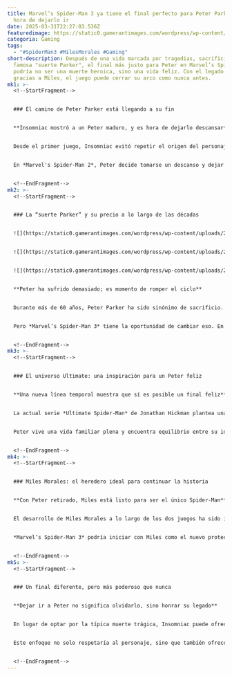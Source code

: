 ```yaml
---
title: Marvel’s Spider-Man 3 ya tiene el final perfecto para Peter Parker, y es
  hora de dejarlo ir
date: 2025-03-31T22:27:03.536Z
featuredimage: https://static0.gamerantimages.com/wordpress/wp-content/uploads/wm/2025/03/ultimate-spider-man-marvels-spider-man-3-ending.jpg?q=70&fit=crop&w=1140&h=&dpr=1
categoria: Gaming
tags:
  - "#SpiderMan3 #MilesMorales #Gaming"
short-description: Después de una vida marcada por tragedias, sacrificios y la
  famosa "suerte Parker", el final más justo para Peter en Marvel’s Spider-Man 3
  podría no ser una muerte heroica, sino una vida feliz. Con el legado asegurado
  gracias a Miles, el juego puede cerrar su arco como nunca antes.
mk1: >-
  <!--StartFragment-->


  ### El camino de Peter Parker está llegando a su fin


  **Insomniac mostró a un Peter maduro, y es hora de dejarlo descansar**


  Desde el primer juego, Insomniac evitó repetir el origen del personaje, optando por mostrarnos a un Peter Parker con ocho años de experiencia. Esto permitió explorar a fondo al mentor, al héroe cansado pero comprometido, y sobre todo, al ser humano detrás de la máscara.


  En *Marvel's Spider-Man 2*, Peter decide tomarse un descanso y dejar que Miles tome la responsabilidad. Esto no solo marcó un punto clave en la narrativa, sino que preparó el terreno para su retiro definitivo, algo que muy pocas veces se le ha permitido al personaje en otras versiones.


  <!--EndFragment-->
mk2: >-
  <!--StartFragment-->


  ### La “suerte Parker” y su precio a lo largo de las décadas


  ![](https://static0.gamerantimages.com/wordpress/wp-content/uploads/2023/07/spider-man-one-more-day.jpg?q=49&fit=crop&w=750&h=422&dpr=2)


  ![](https://static0.gamerantimages.com/wordpress/wp-content/uploads/2023/10/one-more-day-cropped.jpg?q=49&fit=crop&w=750&h=422&dpr=2)


  ![](https://static0.gamerantimages.com/wordpress/wp-content/uploads/2025/03/ultimate-spider-man-family-comic.jpg?q=49&fit=crop&w=750&h=422&dpr=2)


  **Peter ha sufrido demasiado; es momento de romper el ciclo**


  Durante más de 60 años, Peter Parker ha sido sinónimo de sacrificio. Desde la muerte de Gwen Stacy hasta su fallido matrimonio con MJ, cada vez que encuentra la felicidad, algo trágico lo arrastra de nuevo al sufrimiento. Esta maldición narrativa conocida como la "suerte Parker" ha impedido que el personaje evolucione verdaderamente.


  Pero *Marvel’s Spider-Man 3* tiene la oportunidad de cambiar eso. En lugar de prolongar su historia con más pérdidas o tragedias, el juego puede optar por dejarlo ir de manera digna, celebrando su legado con un cierre emocional que lo libere del peso de años de sacrificios.


  <!--EndFragment-->
mk3: >-
  <!--StartFragment-->


  ### El universo Ultimate: una inspiración para un Peter feliz


  **Una nueva línea temporal muestra que sí es posible un final feliz**


  La actual serie *Ultimate Spider-Man* de Jonathan Hickman plantea una idea revolucionaria: un Peter Parker de 35 años, casado con MJ y con dos hijos, que asume su rol de Spider-Man por primera vez. Aunque diferente en contexto, esta historia ofrece una alternativa esperanzadora para el personaje.


  Peter vive una vida familiar plena y encuentra equilibrio entre su identidad secreta y su bienestar personal. Esta visión puede servir como la base emocional de *Marvel’s Spider-Man 3*: un Peter que, tras años de lucha, finalmente encuentra paz, sin renunciar del todo a su sentido del deber.


  <!--EndFragment-->
mk4: >-
  <!--StartFragment-->


  ### Miles Morales: el heredero ideal para continuar la historia


  **Con Peter retirado, Miles está listo para ser el único Spider-Man**


  El desarrollo de Miles Morales a lo largo de los dos juegos ha sido impecable. De aprendiz a héroe completo, Miles está preparado para tomar el relevo de forma definitiva. Su carisma, habilidades y fuerte conexión con la comunidad de Nueva York lo convierten en el sucesor ideal.


  *Marvel’s Spider-Man 3* podría iniciar con Miles como el nuevo protector principal, con Peter en un rol menor, quizás como mentor ocasional. Esta transición permitiría que la franquicia continúe expandiéndose sin depender del mismo rostro, algo que muchos fans agradecerían.


  <!--EndFragment-->
mk5: >-
  <!--StartFragment-->


  ### Un final diferente, pero más poderoso que nunca


  **Dejar ir a Peter no significa olvidarlo, sino honrar su legado**


  En lugar de optar por la típica muerte trágica, Insomniac puede ofrecer una conclusión mucho más significativa: ver a Peter finalmente feliz. Un adiós pacífico, con él observando desde lejos cómo Miles continúa su trabajo, sería un cierre que rompería con las normas narrativas habituales.


  Este enfoque no solo respetaría al personaje, sino que también ofrecería a los jugadores una recompensa emocional tras años de aventuras. En un mundo donde los superhéroes rara vez tienen finales felices, Peter Parker podría ser la excepción que todos necesitamos.


  <!--EndFragment-->
---
```

